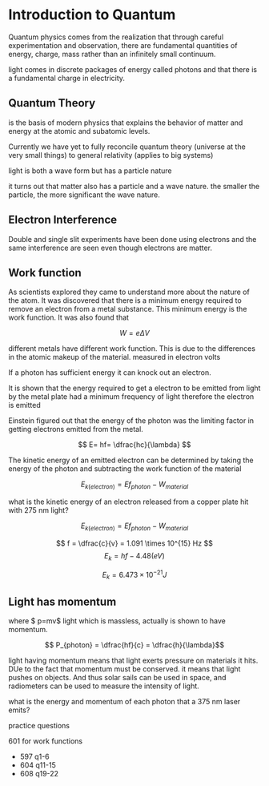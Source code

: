 # Introduction to Quantum

Quantum physics comes from the realization that through careful experimentation and observation, there are fundamental quantities of energy, charge, mass rather than an infinitely small continuum.

light comes in discrete packages of energy called photons and that there is a fundamental charge in electricity.

## Quantum Theory

is the basis of modern physics that explains the behavior of matter and energy at the atomic and subatomic levels.

Currently we have yet to fully reconcile quantum theory (universe at the very small things) to general relativity (applies to big systems)

light is both a wave form but has a particle nature

it turns out that matter also has a particle and a wave nature. the smaller the particle, the more significant the wave nature.

## Electron Interference

Double and single slit experiments have been done using electrons and the same interference are seen even though electrons are matter.

## Work function

As scientists explored they came to understand more about the nature of the atom. It was discovered that there is a minimum energy required to remove an electron from a metal substance. This minimum energy is the work function. It was also found that

$$ W=e\Delta V$$

different metals have different work function. This is due to the differences in the atomic makeup of the material. measured in electron volts

If a photon has sufficient energy it can knock out an electron.

It is shown that the energy required to get a electron to be emitted from light by the metal plate had a minimum frequency of light therefore the electron is emitted

Einstein figured out that the energy of the photon was the limiting factor in getting electrons emitted from the metal.

$$ E= hf= \dfrac{hc}{\lambda} $$

The kinetic energy of an emitted electron can be determined by taking the energy of the photon and subtracting the work function of the material

$$ E_{k(electron)} = Ef_{photon} - W_{material}$$

what is the kinetic energy of an electron released from a copper plate hit with 275 nm light?

$$ E_{k(electron)} = Ef_{photon} - W_{material}$$

$$ f = \dfrac{c}{v} = 1.091 \times 10^{15} Hz $$
$$ E_k = hf - 4.48 (eV) $$

$$ E_k = 6.473 \times 10^{-21}J $$

## Light has momentum

where $ p=mv$ light which is massless, actually is shown to have momentum.

$$ P_{photon} = \dfrac{hf}{c} = \dfrac{h}{\lambda}$$

light having momentum means that light exerts pressure on materials it hits. DUe to the fact that momentum must be conserved. it means that light pushes on objects. And thus solar sails can be used in space, and radiometers can be used to measure the intensity of light.

what is the energy and momentum of each photon that a 375 nm laser emits?

practice questions

601 for work functions

- 597 q1-6
- 604 q11-15
- 608 q19-22
